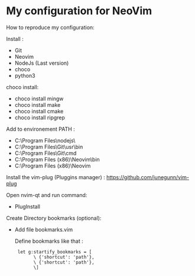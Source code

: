# My configuration for NeoVim

How to reproduce my configuration:

Install :
 + Git
 + Neovim
 + NodeJs (Last version)
 + choco
 + python3

choco install:
 + choco install mingw
 + choco install make
 + choco install cmake
 + choco install ripgrep

Add to environement PATH :
 + C:\Program Files\nodejs\
 + C:\Program Files\Git\usr\bin
 + C:\Program Files\Git\cmd
 + C:\Program Files (x86)\Neovim\bin
 + C:\Program Files (x86)\Neovim

Install the vim-plug (Pluggins manager) : https://github.com/junegunn/vim-plug

Open nvim-qt and run command:
 + PlugInstall

Create Directory bookmarks (optional):
 + Add file bookmarks.vim

    Define bookmarks like that : 
    
        let g:startify_bookmarks = [
              \ {'shortcut': 'path'},
              \ {'shortcut': 'path'},
              \]
